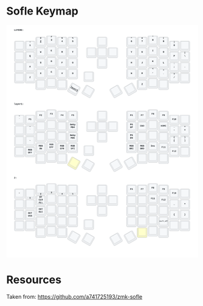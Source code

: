 
# Sofle Keymap

<img src="keymap-drawer/sofle.svg" >

# Resources

Taken from: <https://github.com/a741725193/zmk-sofle>
